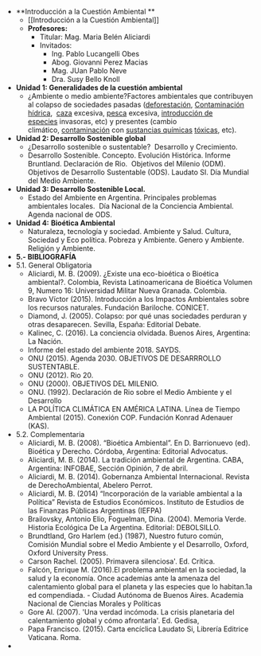 - **Introducción a la Cuestión Ambiental **
    - [[Introducción a la Cuestión Ambiental]]
    - **Profesores:**
        - Titular: Mag. Maria Belén Aliciardi
        - Invitados:
            - Ing. Pablo Lucangelli Obes
            - Abog. Giovanni Perez Macias
            - Mag. JUan Pablo Neve
            - Dra. Susy Bello Knoll
- **Unidad 1: Generalidades de la cuestión ambiental**
    - ¿Ambiente o medio ambiente?Factores ambientales que contribuyen al colapso de sociedades pasadas ([deforestación](https://es.wikipedia.org/wiki/Deforestaci%C3%B3n), [Contaminación hídrica](https://es.wikipedia.org/wiki/Contaminaci%C3%B3n_h%C3%ADdrica),  [caza](https://es.wikipedia.org/wiki/Caza) excesiva, [pesca](https://es.wikipedia.org/wiki/Pesca) excesiva, [introducción de especies](https://es.wikipedia.org/wiki/Especie_introducida) invasoras, etc) y presentes (cambio climático, [contaminación](https://es.wikipedia.org/wiki/Contaminaci%C3%B3n) con [sustancias químicas](https://es.wikipedia.org/wiki/Qu%C3%ADmicos) [tóxicas](https://es.wikipedia.org/wiki/T%C3%B3xicos), etc).
- **Unidad 2: Desarrollo Sostenible global**
    - ¿Desarrollo sostenible o sustentable?  Desarrollo y Crecimiento.
    - Desarrollo Sostenible. Concepto. Evolución Histórica. Informe Bruntland. Declaración de Rio.  Objetivos del Milenio (ODM). Objetivos de Desarrollo Sustentable (ODS). Laudato SI. Día Mundial del Medio Ambiente.
- **Unidad 3: Desarrollo Sostenible Local.**
    - Estado del Ambiente en Argentina. Principales problemas ambientales locales.  Día Nacional de la Conciencia Ambiental. Agenda nacional de ODS.
- **Unidad 4:** **Bioética Ambiental**
    - Naturaleza, tecnología y sociedad. Ambiente y Salud. Cultura, Sociedad y Eco política. Pobreza y Ambiente. Genero y Ambiente. Religión y Ambiente.
- **5.- BIBLIOGRAFÍA**
- 5.1. General Obligatoria
    - Aliciardi, M. B. (2009). ¿Existe una eco-bioética o Bioética ambiental?. Colombia, Revista Latinoamericana de Bioética Volumen 9, Numero 16: Universidad Militar Nueva Granada. Colombia.
    - Bravo Víctor (2015). Introducción a los Impactos Ambientales sobre los recursos naturales. Fundación Bariloche. CONICET.
    - Diamond, J. (2005). Colapso: por qué unas sociedades perduran y otras desaparecen. Sevilla, España: Editorial Debate.
    - Kalinec, C. (2016). La conciencia olvidada. Buenos Aires, Argentina: La Nación.
    - Informe del estado del ambiente 2018. SAYDS.
    - ONU (2015). Agenda 2030. OBJETIVOS DE DESARRROLLO SUSTENTABLE.
    - ONU (2012). Rio 20.
    - ONU (2000). OBJETIVOS DEL MILENIO.
    - ONU. (1992). Declaración de Rio sobre el Medio Ambiente y el Desarrollo
    - LA POLÍTICA CLIMÁTICA EN AMÉRICA LATINA. Línea de Tiempo Ambiental
(2015). Conexión COP. Fundación Konrad Adenauer (KAS). 
- 5.2. Complementaria
    - Aliciardi, M. B. (2008). “Bioética Ambiental”. En D. Barrionuevo (ed). Bioética y
Derecho. Córdoba, Argentina: Editorial Advocatus.
    - Aliciardi, M. B. (2014). La tradición ambiental de Argentina. CABA, Argentina:
INFOBAE, Sección Opinión, 7 de abril.
    - Aliciardi, M. B. (2014). Gobernanza Ambiental Internacional. Revista de DerechoAmbiental, Abelero Perrot.
    - Aliciardi, M. B. (2014) “Incorporación de la variable ambiental a la Política” Revista de Estudios Económicos. Instituto de Estudios de las Finanzas Públicas Argentinas (IEFPA)
    - Brailovsky, Antonio Elio, Foguelman, Dina. (2004). Memoria Verde. Historia
Ecológica De La Argentina. Editorial: DEBOLSILLO.
    - Brundtland, Gro Harlem (ed.) (1987), Nuestro futuro común, Comisión Mundial sobre el Medio Ambiente y el Desarrollo, Oxford, Oxford University Press.
    - Carson Rachel. (2005). Primavera silenciosa'. Ed. Crítica.
    - Falcón, Enrique M. (2016).El problema ambiental en la sociedad, la salud y la
economía. Once academias ante la amenaza del calentamiento global para el planeta y las especies que lo habitan.1a ed compendiada. - Ciudad Autónoma de Buenos Aires. Academia Nacional de Ciencias Morales y Políticas 
    - Gore Al. (2007). 'Una verdad incómoda. La crisis planetaria del calentamiento global y cómo afrontarla'. Ed. Gedisa, 
    - Papa Francisco. (2015). Carta encíclica Laudato Si, Librería Editrice Vaticana. Roma.
- 
